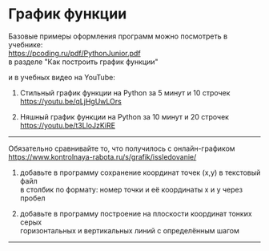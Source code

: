 # График функции  

Базовые примеры оформления программ можно посмотреть в учебнике:  
https://pcoding.ru/pdf/PythonJunior.pdf  
в разделе "Как построить график функции"  

и в учебных видео на YouTube:  
1) Стильный график функции на Python за 5 минут и 10 строчек  
https://youtu.be/qLjHgUwLOrs  

2) Няшный график функции на Python за 10 минут и 20 строчек  
https://youtu.be/t3LloJzKiRE  

---  

Обязательно сравнивайте то, что получилось с онлайн-графиком  
https://www.kontrolnaya-rabota.ru/s/grafik/issledovanie/  

1) добавьте в программу сохранение координат точек (x,y) в текстовый файл  
в столбик по формату: номер точки и её координаты x и y через пробел  

2) добавьте в программу построение на плоскости координат тонких серых  
горизонтальных и вертикальных линий с определённым шагом  

---  
